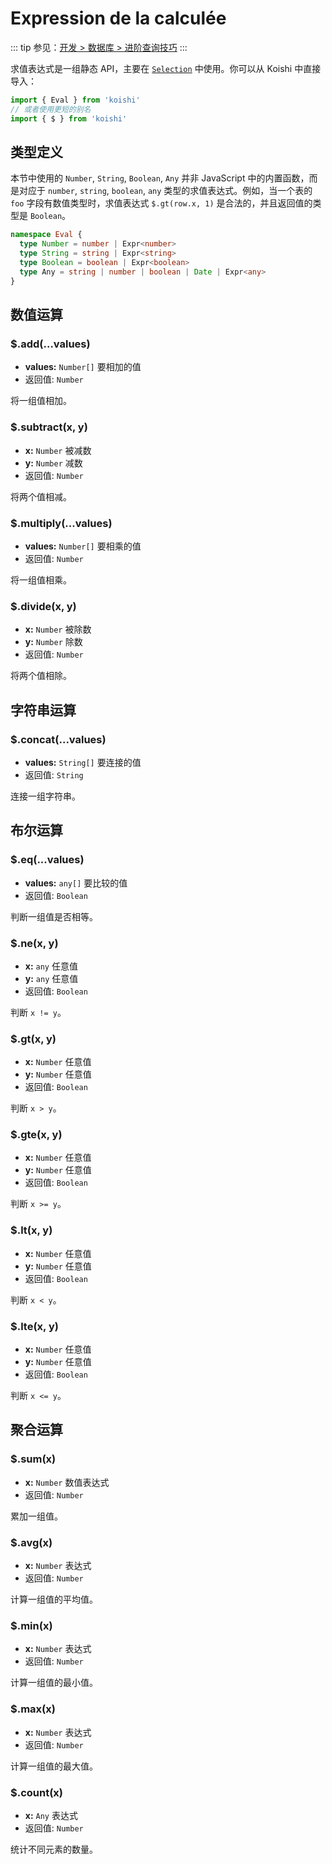 # Expression de la calculée

::: tip
参见：[开发 > 数据库 > 进阶查询技巧](../../guide/database/selection.md)
:::

求值表达式是一组静态 API，主要在 [`Selection`](./selection.md) 中使用。你可以从 Koishi 中直接导入：

```ts
import { Eval } from 'koishi'
// 或者使用更短的别名
import { $ } from 'koishi'
```

## 类型定义

本节中使用的 `Number`, `String`, `Boolean`, `Any` 并非 JavaScript 中的内置函数，而是对应于 `number`, `string`, `boolean`, `any` 类型的求值表达式。例如，当一个表的 `foo` 字段有数值类型时，求值表达式 `$.gt(row.x, 1)` 是合法的，并且返回值的类型是 `Boolean`。

```ts
namespace Eval {
  type Number = number | Expr<number>
  type String = string | Expr<string>
  type Boolean = boolean | Expr<boolean>
  type Any = string | number | boolean | Date | Expr<any>
}
```

## 数值运算

### $.add(...values)

- **values:** `Number[]` 要相加的值
- 返回值: `Number`

将一组值相加。

### $.subtract(x, y)

- **x:** `Number` 被减数
- **y:** `Number` 减数
- 返回值: `Number`

将两个值相减。

### $.multiply(...values)

- **values:** `Number[]` 要相乘的值
- 返回值: `Number`

将一组值相乘。

### $.divide(x, y)

- **x:** `Number` 被除数
- **y:** `Number` 除数
- 返回值: `Number`

将两个值相除。

## 字符串运算

### $.concat(...values)

- **values:** `String[]` 要连接的值
- 返回值: `String`

连接一组字符串。

## 布尔运算

### $.eq(...values)

- **values:** `any[]` 要比较的值
- 返回值: `Boolean`

判断一组值是否相等。

### $.ne(x, y)

- **x:** `any` 任意值
- **y:** `any` 任意值
- 返回值: `Boolean`

判断 `x != y`。

### $.gt(x, y)

- **x:** `Number` 任意值
- **y:** `Number` 任意值
- 返回值: `Boolean`

判断 `x > y`。

### $.gte(x, y)

- **x:** `Number` 任意值
- **y:** `Number` 任意值
- 返回值: `Boolean`

判断 `x >= y`。

### $.lt(x, y)

- **x:** `Number` 任意值
- **y:** `Number` 任意值
- 返回值: `Boolean`

判断 `x < y`。

### $.lte(x, y)

- **x:** `Number` 任意值
- **y:** `Number` 任意值
- 返回值: `Boolean`

判断 `x <= y`。

## 聚合运算

### $.sum(x)

- **x:** `Number` 数值表达式
- 返回值: `Number`

累加一组值。

### $.avg(x)

- **x:** `Number` 表达式
- 返回值: `Number`

计算一组值的平均值。

### $.min(x)

- **x:** `Number` 表达式
- 返回值: `Number`

计算一组值的最小值。

### $.max(x)

- **x:** `Number` 表达式
- 返回值: `Number`

计算一组值的最大值。

### $.count(x)

- **x:** `Any` 表达式
- 返回值: `Number`

统计不同元素的数量。
